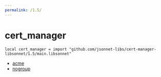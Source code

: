 ```yaml
---
permalink: /1.5/
---
```


# cert_manager

```jsonnet
local cert_manager = import "github.com/jsonnet-libs/cert-manager-libsonnet/1.5/main.libsonnet"
```



* [acme](acme/index.md)
* [nogroup](nogroup/index.md)